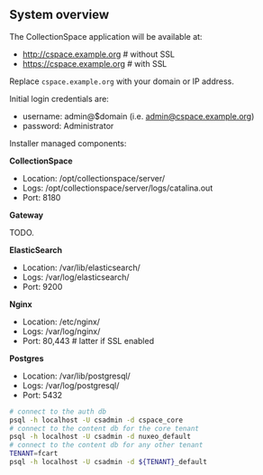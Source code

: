 ## System overview

The CollectionSpace application will be available at:

- http://cspace.example.org # without SSL
- https://cspace.example.org # with SSL

Replace `cspace.example.org` with your domain or IP address.

Initial login credentials are:

- username: admin@$domain (i.e. admin@cspace.example.org)
- password: Administrator

Installer managed components:

__CollectionSpace__

- Location: /opt/collectionspace/server/
- Logs: /opt/collectionspace/server/logs/catalina.out
- Port: 8180

__Gateway__

TODO.

__ElasticSearch__

- Location: /var/lib/elasticsearch/
- Logs: /var/log/elasticsearch/
- Port: 9200

__Nginx__

- Location: /etc/nginx/
- Logs: /var/log/nginx/
- Port: 80,443 # latter if SSL enabled

__Postgres__

- Location: /var/lib/postgresql/
- Logs: /var/log/postgresql/
- Port: 5432

```bash
# connect to the auth db
psql -h localhost -U csadmin -d cspace_core
# connect to the content db for the core tenant
psql -h localhost -U csadmin -d nuxeo_default
# connect to the content db for any other tenant
TENANT=fcart
psql -h localhost -U csadmin -d ${TENANT}_default
```
